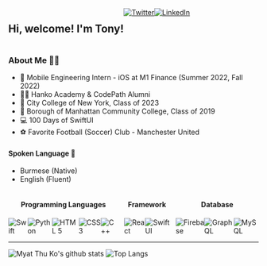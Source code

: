 <div align="center" style="display: flex;">
  <h2> Hi, welcome! I'm Tony! </h1>
  <a href="https://twitter.com/myatthu_ko"><img src="https://img.icons8.com/fluency/50/000000/twitter.png" alt="Twitter"/></a> 
  <a href="https://www.linkedin.com/in/myatthuko13/"><img src="https://img.icons8.com/fluency/50/000000/linkedin.png" alt="LinkedIn"/></a> 
</div>

<!-- End of Social Links -->

### About Me 🙋‍♂️
- 💼 Mobile Engineering Intern - iOS at M1 Finance (Summer 2022, Fall 2022)
- 👨‍💻 Hanko Academy & CodePath Alumni
- 🎒 City College of New York, Class of 2023
- 🎒 Borough of Manhattan Community College, Class of 2019
- 💻 100 Days of SwiftUI
- ⚽ Favorite Football (Soccer) Club - Manchester United

#### Spoken Language 💬
- Burmese (Native)
- English (Fluent)

<!-- End of About Me -->

<div style="display: flex; flex-direction: row; align-content: space-between;">
            <div style="display: flex; flex-direction: column;">
                <h4 style="text-align: center;">Programming Languages </h4>
                <div style="display:flex">
                    <img src="https://img.icons8.com/fluent/64/000000/swift.png" alt="Swift" />
                    <img src="https://img.icons8.com/color/64/000000/python.png" alt="Python" />
                    <img src="https://img.icons8.com/color/64/000000/html-5.png" alt="HTML 5" />
                    <img src="https://img.icons8.com/color/64/000000/css3.png" alt="CSS 3" />
                    <img src="https://img.icons8.com/color/64/000000/c-plus-plus-logo.png" alt="C++" />
                </div>
            </div>
  &nbsp;&nbsp;&nbsp;
            <div style="display: flex; flex-direction: column;">
                <h4 style="text-align: center;">Framework</h4>
                <div style="display:flex">
                    <img src="https://img.icons8.com/officel/64/000000/react.png" alt="React" />
                    <img src="https://img.icons8.com/fluent/64/000000/swiftui.png" alt="SwiftUI" />
                </div>
            </div>
            &nbsp;&nbsp;&nbsp;
            <div style="display: flex; flex-direction: column;">
                <h4 style="text-align: center;">Database</h4>
                <div style="display:flex">
                    <img src="https://img.icons8.com/color/64/000000/google-firebase-console.png" alt="Firebase" />
                    <img src="https://img.icons8.com/color/64/000000/graphql.png" alt="GraphQL" />
                    <img src="https://img.icons8.com/color/64/000000/mysql-logo.png" alt="MySQL"/>
                </div>
            </div>
        </div>

<!-- End of Technical Skills -->
  
---
![Myat Thu Ko's github stats](https://github-readme-stats.vercel.app/api?username=MyatThuKo&show_icons=true&count_private=true&theme=dark)
![Top Langs](https://github-readme-stats.vercel.app/api/top-langs/?username=MyatThuKo&layout=compact&theme=dark)

